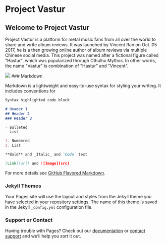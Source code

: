 <h1>Project Vastur</h1>

## Welcome to Project Vastur

Project Vastur is a platform for metal music fans from all over the world to share and write album reviews. It was launched by Vincent Ran on Oct. 05 2017, he is a then growing online author of album reviews via multiple Chinese social media. This project was named after a fictional figure called "Hastur", which was pupularized through Cthulhu Mythos. In other words, the name "Vastur" is combination of "Hastur" and "Vincent". 

<img src="https://scontent-sea1-1.xx.fbcdn.net/v/t1.0-9/22228448_1960321387559477_5859886095551657216_n.jpg?oh=a424a95978cb08ccb5eb0a979253deae&oe=5A41CC83"/>
### Markdown

Markdown is a lightweight and easy-to-use syntax for styling your writing. It includes conventions for

```markdown
Syntax highlighted code block

# Header 1
## Header 2
### Header 3

- Bulleted
- List

1. Numbered
2. List

**Bold** and _Italic_ and `Code` text

[Link](url) and ![Image](src)
```

For more details see [GitHub Flavored Markdown](https://guides.github.com/features/mastering-markdown/).

### Jekyll Themes

Your Pages site will use the layout and styles from the Jekyll theme you have selected in your [repository settings](https://github.com/VincentRan/VincentRan.github.io/settings). The name of this theme is saved in the Jekyll `_config.yml` configuration file.

### Support or Contact

Having trouble with Pages? Check out our [documentation](https://help.github.com/categories/github-pages-basics/) or [contact support](https://github.com/contact) and we’ll help you sort it out.
